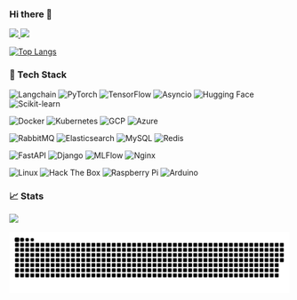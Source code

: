 ### Hi there 👋

<!--
**masa282/masa282** is a ✨ _special_ ✨ repository because its `README.md` (this file) appears on your GitHub profile.

Here are some ideas to get you started:

- 🔭 I’m currently working on ...
- 🌱 I’m currently learning ...
- 👯 I’m looking to collaborate on ...
- 🤔 I’m looking for help with ...
- 💬 Ask me about ...
- 📫 How to reach me: ...
- 😄 Pronouns: ...
- ⚡ Fun fact: ...
-->

<p align="left">
  <a href="https://github.com/masa282">
    <img height="20" src="https://komarev.com/ghpvc/?username=masa282" />
  </a>
  <a href="https://github.com/masa282">
    <img height="20" src="https://img.shields.io/github/followers/masa282?label=follow&logo=github&style=flat" />
  </a>
</p>

[![Top Langs](https://github-readme-stats.vercel.app/api/top-langs/?username=masa282&layout=compact&hide=jupyter%20notebook,html,makefile,css&theme=dark)](https://github.com/masa282/github-readme-stats)


### 🔧 Tech Stack

![Langchain](https://img.shields.io/badge/-Langchain-0069b3?logo=langchain&logoColor=white)
![PyTorch](https://img.shields.io/badge/-PyTorch-EE4C2C?logo=pytorch&logoColor=white)
![TensorFlow](https://img.shields.io/badge/-TensorFlow-FF6F00?logo=tensorflow&logoColor=white)
![Asyncio](https://img.shields.io/badge/-Asyncio-009688?logo=python&logoColor=white)
![Hugging Face](https://img.shields.io/badge/-Hugging%20Face-FFD54F?logo=huggingface&logoColor=white)
![Scikit-learn](https://img.shields.io/badge/-Scikit%20Learn-F7931E?logo=scikitlearn&logoColor=white)

![Docker](https://img.shields.io/badge/-Docker-2496ED?logo=docker&logoColor=white)
![Kubernetes](https://img.shields.io/badge/-Kubernetes-326CE5?logo=kubernetes&logoColor=white)
![GCP](https://img.shields.io/badge/-Google%20Cloud-4285F4?logo=googlecloud&logoColor=white)
![Azure](https://img.shields.io/badge/-Microsoft%20Azure-0078D4?logo=microsoft-azure&logoColor=white)

![RabbitMQ](https://img.shields.io/badge/-RabbitMQ-FF6600?logo=rabbitmq&logoColor=white)
![Elasticsearch](https://img.shields.io/badge/-Elasticsearch-005571?logo=elasticsearch&logoColor=white)
![MySQL](https://img.shields.io/badge/-MySQL-4479A1?logo=mysql&logoColor=white)
![Redis](https://img.shields.io/badge/-Redis-DC382D?logo=redis&logoColor=white)

![FastAPI](https://img.shields.io/badge/-FastAPI-009688?logo=fastapi&logoColor=white)
![Django](https://img.shields.io/badge/-Django-092E20?logo=django&logoColor=white)
![MLFlow](https://img.shields.io/badge/-MLFlow-0194E2?logo=mlflow&logoColor=white)
![Nginx](https://img.shields.io/badge/-Nginx-009639?logo=nginx&logoColor=white)

![Linux](https://img.shields.io/badge/-Linux-FCC624?logo=linux&logoColor=black)
![Hack The Box](https://img.shields.io/badge/-Hack%20The%20Box-9FEF00?logo=hackthebox&logoColor=black)
![Raspberry Pi](https://img.shields.io/badge/-Raspberry%20Pi-A22846?logo=raspberry-pi&logoColor=white)
![Arduino](https://img.shields.io/badge/-Arduino-00979D?logo=arduino&logoColor=white)



### 📈 Stats
![](http://github-profile-summary-cards.vercel.app/api/cards/profile-details?username=masa282&theme=gruvbox)


![](https://raw.githubusercontent.com/masa282/masa282/output/github-contribution-grid-snake.svg)

